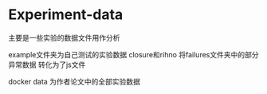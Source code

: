 # Experiment-data
主要是一些实验的数据文件用作分析

example文件夹为自己测试的实验数据 closure和rihno 将failures文件夹中的部分异常数据 转化为了js文件

docker data 为作者论文中的全部实验数据
